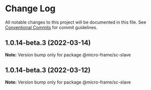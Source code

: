 # Change Log

All notable changes to this project will be documented in this file.
See [Conventional Commits](https://conventionalcommits.org) for commit guidelines.

## 1.0.14-beta.3 (2022-03-14)

**Note:** Version bump only for package @micro-frame/sc-slave





## 1.0.14-beta.3 (2022-03-12)

**Note:** Version bump only for package @micro-frame/sc-slave

